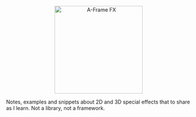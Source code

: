 <p align="center"><a href="https://diegomarcos.com/aframe-fx" target="_blank"><img width="240" alt="A-Frame FX" src="https://user-images.githubusercontent.com/39342/106046201-3c91de00-60e2-11eb-8b96-2956c1abf77b.png"></a></p>

<p>Notes, examples and snippets about 2D and 3D special effects that to share as I learn. Not a library, not a framework.</p>
